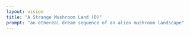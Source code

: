```yaml
---
layout: vision
title: "A Strange Mushroom Land (D)"
prompt: "an ethereal dream sequence of an alien mushroom landscape"
---
```

